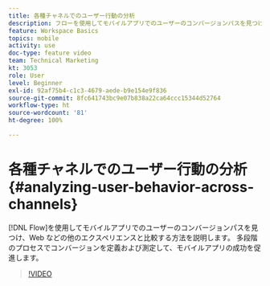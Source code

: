 ```yaml
---
title: 各種チャネルでのユーザー行動の分析
description: フローを使用してモバイルアプリでのユーザーのコンバージョンパスを見つけ、Web などの他のエクスペリエンスと比較する方法について説明します。 多段階のプロセスでコンバージョンを定義および測定して、モバイルアプリの成功を促進します。
feature: Workspace Basics
topics: mobile
activity: use
doc-type: feature video
team: Technical Marketing
kt: 3053
role: User
level: Beginner
exl-id: 92af75b4-c1c3-4679-aede-b9e154e9f836
source-git-commit: 8fc641743bc9e07b838a22ca64ccc15344d52764
workflow-type: ht
source-wordcount: '81'
ht-degree: 100%

---
```


# 各種チャネルでのユーザー行動の分析 {#analyzing-user-behavior-across-channels}

[!DNL Flow]を使用してモバイルアプリでのユーザーのコンバージョンパスを見つけ、Web などの他のエクスペリエンスと比較する方法を説明します。 多段階のプロセスでコンバージョンを定義および測定して、モバイルアプリの成功を促進します。

>[!VIDEO](https://video.tv.adobe.com/v/27824/?quality=12&learn=on)
